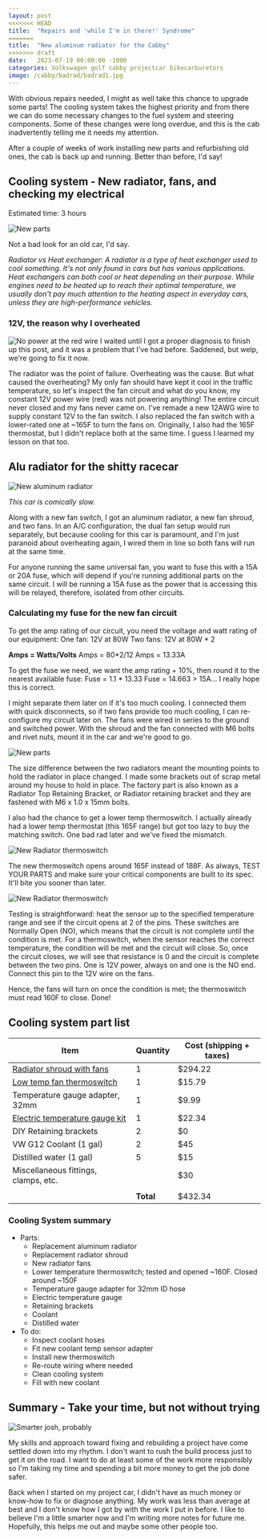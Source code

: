 ```yaml
---
layout: post
<<<<<<< HEAD
title:  "Repairs and 'while I'm in there!' Syndrome"
=======
title:  "New aluminum radiator for the Cabby"
>>>>>>> draft
date:   2023-07-19 00:00:00 -1000
categories: Volkswagen golf cabby projectcar bikecarburetors
image: /cabby/badrad/badrad1.jpg
---
```

With obvious repairs needed, I might as well take this chance to upgrade some parts! The cooling system takes the highest priority and from there we can do some necessary changes to the fuel system and steering components. Some of these changes were long overdue, and this is the cab inadvertently telling me it needs my attention.

After a couple of weeks of work installing new parts and refurbishing old ones, the cab is back up and running. Better than before, I'd say!

## Cooling system - New radiator, fans, and checking my electrical

Estimated time: 3 hours

![New parts](https://www.sudoyashi.com/assets/img/cabby/badrad/badrad-6.jpg)

Not a bad look for an old car, I'd say.

*Radiator vs Heat exchanger: A radiator is a type of heat exchanger used to cool something. It's not only found in cars but has various applications. Heat exchangers can both cool or heat depending on their purpose. While engines need to be heated up to reach their optimal temperature, we usually don't pay much attention to the heating aspect in everyday cars, unless they are high-performance vehicles.*

### 12V, the reason why I overheated

![No power at the red wire](https://www.sudoyashi.com/assets/img/cabby/badrad/badrad-5.jpg)
I waited until I got a proper diagnosis to finish up this post, and it was a problem that I've had before. Saddened, but welp, we're going to fix it now.

The radiator was the point of failure. Overheating was the cause. But what caused the overheating? My only fan should have kept it cool in the traffic temperature, so let's inspect the fan circuit and what do you know, my constant 12V power wire (red) was not powering anything! The entire circuit never closed and my fans never came on. I've remade a new 12AWG wire to supply constant 12V to the fan switch. I also replaced the fan switch with a lower-rated one at ~165F to turn the fans on. Originally, I also had the 165F thermostat, but I didn't replace both at the same time. I guess I learned my lesson on that too.

## Alu radiator for the shitty racecar

![New aluminum radiator](https://www.sudoyashi.com/assets/img/cabby/badrad/badrad-1.jpg)

*This car is comically slow.*

Along with a new fan switch, I got an aluminum radiator, a new fan shroud, and two fans. In an A/C configuration, the dual fan setup would run separately, but because cooling for this car is paramount, and I'm just paranoid about overheating again, I wired them in line so both fans will run at the same time. 

For anyone running the same universal fan, you want to fuse this with a 15A or 20A fuse, which will depend if you're running additional parts on the same circuit. I will be running a 15A fuse as the power that is accessing this will be relayed, therefore, isolated from other circuits.

### Calculating my fuse for the new fan circuit

To get the amp rating of our circuit, you need the voltage and watt rating of our equipment:
One fan: 12V at 80W
Two fans: 12V at 80W * 2

**Amps = Watts/Volts**
Amps = 80*2/12
Amps = 13.33A

To get the fuse we need, we want the amp rating + 10%, then round it to the nearest available fuse:
Fuse = 1.1 * 13.33
Fuse = 14.663 > 15A... I really hope this is correct.

I might separate them later on if it's too much cooling. I connected them with quick disconnects, so if two fans provide too much cooling, I can re-configure my circuit later on. The fans were wired in series to the ground and switched power. With the shroud and the fan connected with M6 bolts and rivet nuts, mount it in the car and we're good to go.

![New parts](https://www.sudoyashi.com/assets/img/cabby/badrad/badrad-2.jpg)

The size difference between the two radiators meant the mounting points to hold the radiator in place changed. I made some brackets out of scrap metal around my house to hold in place. The factory part is also known as a Radiator Top Retaining Bracket, or Radiator retaining bracket and they are fastened with M6 x 1.0 x 15mm bolts.

I also had the chance to get a lower temp thermoswitch. I actually already had a lower temp thermostat (this 165F range) but got too lazy to buy the matching switch. One bad rad later and we've fixed the mismatch.

![New Radiator thermoswitch](https://www.sudoyashi.com/assets/img/cabby/badrad/badrad-3.jpg)

The new thermoswitch opens around 165F instead of 188F. As always, TEST YOUR PARTS and make sure your critical components are built to its spec. It'll bite you sooner than later.

![New Radiator thermoswitch](https://www.sudoyashi.com/assets/img/cabby/badrad/badrad-4.jpg)

Testing is straightforward: heat the sensor up to the specified temperature range and see if the circuit opens at 2 of the pins. These switches are Normally Open (NO), which means that the circuit is not complete until the condition is met. For a thermoswitch, when the sensor reaches the correct temperature, the condition will be met and the circuit will close. So, once the circuit closes, we will see that resistance is 0 and the circuit is complete between the two pins. One is 12V power, always on and one is the NO end. Connect this pin to the 12V wire on the fans.

Hence, the fans will turn on once the condition is met; the thermoswitch must read 160F to close. Done!

## Cooling system part list

| Item                                                         | Quantity  | Cost (shipping + taxes) |
| ------------------------------------------------------------ | --------- | ----------------------- |
| [Radiator shroud with fans](https://www.ebay.com/itm/275849398540) | 1         | $294.22                 |
| [Low temp fan thermoswitch](https://www.fcpeuro.com/products/audi-vw-engine-cooling-fan-switch-25195948175my) | 1         | $15.79                  |
| Temperature gauge adapter, 32mm                              | 1         | $9.99                   |
| [Electric temperature gauge kit](https://www.amazon.com/dp/B000EVU8YI?psc=1&ref=ppx_yo2ov_dt_b_product_details) | 1         | $22.34                  |
| DIY Retaining brackets                                       | 2         | $0                      |
| VW G12 Coolant  (1 gal)                                      | 2         | $45                     |
| Distilled water (1 gal)                                      | 5         | $15                     |
| Miscellaneous fittings, clamps, etc.                         |           | $30                     |
|                                                              |           |                         |
|                                                              | **Total** | $432.34                 |

### Cooling System summary

- Parts:
  - Replacement aluminum radiator
  - Replacement radiator shroud
  - New radiator fans
  - Lower temperature thermoswitch; tested and opened ~160F. Closed around ~150F
  - Temperature gauge adapter for 32mm ID hose
  - Electric temperature gauge
  - Retaining brackets
  - Coolant
  - Distilled water
- To do:
    - Inspect coolant hoses
    - Fit new coolant temp sensor adapter
    - Install new thermoswitch
    - Re-route wiring where needed
    - Clean cooling system
    - Fill with new coolant



## Summary - Take your time, but not without trying

![Smarter josh, probably]()

My skills and approach toward fixing and rebuilding a project have come settled down into my rhythm. I don't want to rush the build process just to get it on the road. I want to do at least some of the work more responsibly so I'm taking my time and spending a bit more money to get the job done safer.

Back when I started on my project car, I didn't have as much money or know-how to fix or diagnose anything.  My work was less than average at best and I don't know how I got by with the work I put in before. I like to believe I'm a little smarter now and I'm writing more notes for future me. Hopefully, this helps me out and maybe some other people too.